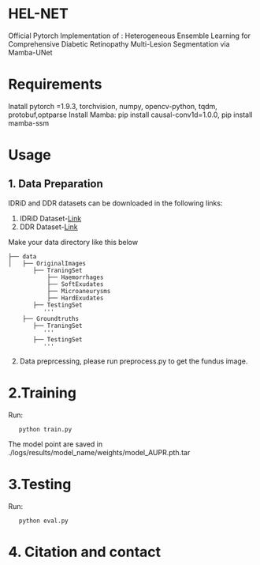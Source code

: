 # HEL-NET
Official Pytorch Implementation of : Heterogeneous Ensemble Learning for Comprehensive Diabetic Retinopathy Multi-Lesion Segmentation via Mamba-UNet
# Requirements
  Inatall pytorch =1.9.3, torchvision, numpy, opencv-python, tqdm, protobuf,optparse
  Install Mamba: pip install causal-conv1d=1.0.0, pip install mamba-ssm

# Usage
## 1. Data Preparation
   IDRiD and DDR datasets can be downloaded in the following links:
  1. IDRiD Dataset-[Link](https://idrid.grand-challenge.org/)
  2. DDR Dataset-[Link](https://github.com/nkicsl/DDR-dataset)

Make your data directory like this below
```language
├── data
│   ├── OriginalImages
       ├── TraningSet
           ├── Haemorrhages
           ├── SoftExudates
           ├── Microaneurysms
           ├── HardExudates
       ├── TestingSet
          '''
    ├── Groundtruths
       ├── TraningSet
          '''
       ├── TestingSet
          '''
```
2. Data preprcessing, please run preprocess.py  to get the fundus image.


# 2.Training
Run:
```language
   python train.py
```
The model point are saved in ./logs/results/model_name/weights/model_AUPR.pth.tar


# 3.Testing
Run:
```language
   python eval.py 
```

# 4. Citation and contact
